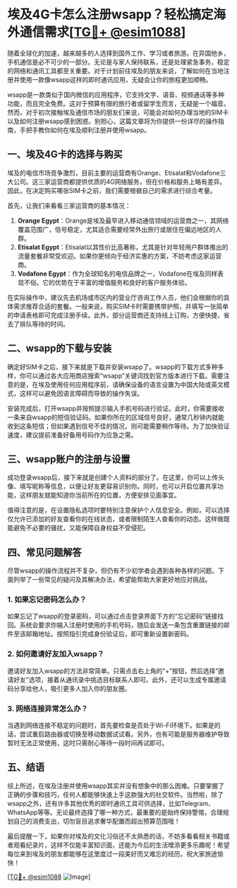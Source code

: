 # 埃及4G卡怎么注册wsapp？轻松搞定海外通信需求[[TG💪+ @esim1088](https://t.me/s/esim1088)]

随着全球化的加速，越来越多的人选择到国外工作、学习或者旅游。在异国他乡，手机通信是必不可少的一部分。无论是与家人保持联系，还是处理紧急事务，稳定的网络和通讯工具都至关重要。对于计划前往埃及的朋友来说，了解如何在当地注册并使用一款像wsapp这样的即时通讯应用，无疑会让你的旅程更加顺畅。

wsapp是一款类似于国内微信的应用程序，它支持文字、语音、视频通话等多种功能，而且完全免费。这对于预算有限的旅行者或留学生而言，无疑是一个福音。然而，对于初次接触埃及通信市场的朋友们来说，可能会对如何办理当地的SIM卡以及如何注册wsapp感到困惑。别担心，这篇文章将为你提供一份详尽的操作指南，手把手教你如何在埃及顺利注册并使用wsapp。

## 一、埃及4G卡的选择与购买

埃及的电信市场竞争激烈，目前主要的运营商有Orange、Etisalat和Vodafone三大公司。这三家运营商都提供优质的4G网络服务，但在价格和服务上略有差异。因此，在决定购买哪张SIM卡之前，我们需要根据自己的需求进行综合考量。

首先，让我们来看看三家运营商的基本情况：

1. **Orange Egypt**：Orange是埃及最早进入移动通信领域的运营商之一，其网络覆盖范围广，信号稳定，尤其适合需要经常外出旅行或居住在偏远地区的人群。
2. **Etisalat Egypt**：Etisalat以其性价比高著称，尤其是针对年轻用户群体推出的流量套餐非常受欢迎。如果你更倾向于经济实惠的方案，不妨考虑这家运营商。
3. **Vodafone Egypt**：作为全球知名的电信品牌之一，Vodafone在埃及同样表现不俗。它的优势在于丰富的增值服务和良好的客户服务体验。

在实际操作中，建议先去机场或市区内的营业厅咨询工作人员，他们会根据你的具体需求推荐合适的套餐。一般来说，购买SIM卡时需要携带护照，并填写一张简单的申请表格即可完成注册手续。此外，部分运营商还支持线上订购，方便快捷，省去了排队等待的时间。

## 二、wsapp的下载与安装

确定好SIM卡之后，接下来就是下载并安装wsapp了。wsapp的下载方式多种多样，你可以通过各大应用商店搜索“wsapp”关键词找到官方版本进行下载。需要注意的是，在埃及使用任何应用程序前，请确保设备的语言设置为中国大陆或英文模式，这样可以避免因语言障碍而导致的操作失误。

安装完成后，打开wsapp并按照提示输入手机号码进行验证。此时，你需要接收一条来自wsapp的短信验证码。如果你所在的区域信号良好，通常几秒钟内就能收到这条短信；但如果遇到信号不佳的情况，则可能需要稍作等待。为了加快验证速度，建议提前准备好备用号码作为应急之需。

## 三、wsapp账户的注册与设置

成功登录wsapp后，接下来就是创建个人资料的部分了。在这里，你可以上传头像、填写昵称等信息，以便让好友更容易识别你。同时，也可以开启位置共享功能，这样朋友就能知道你当前所在的位置，方便安排见面事宜。

值得注意的是，在设置隐私选项时要特别注意保护个人信息安全。例如，可以选择仅允许已添加的好友查看你的在线状态，或者限制陌生人查看你的动态。这样做既能避免不必要的骚扰，又能保障自身权益不受侵犯。

## 四、常见问题解答

尽管wsapp的操作流程并不复杂，但仍有不少初学者会遇到各种各样的问题。下面列举了一些常见的疑问及其解决办法，希望能帮助大家更好地应对挑战。

### 1. 如果忘记密码怎么办？

如果忘记了wsapp的登录密码，可以通过点击登录界面下方的“忘记密码”链接找回。系统会要求你输入注册时使用的手机号码，随后会发送一条包含重置链接的邮件至该邮箱地址。按照指引完成身份验证后，即可重新设置新密码。

### 2. 如何邀请好友加入wsapp？

邀请好友加入wsapp的方法非常简单。只需点击右上角的“+”按钮，然后选择“邀请好友”选项，接着从通讯录中挑选目标联系人即可。此外，还可以生成专属邀请码分享给他人，吸引更多人加入你的朋友圈。

### 3. 网络连接异常怎么办？

当遇到网络连接不稳定的问题时，首先要检查是否处于Wi-Fi环境下。如果是的话，尝试重启路由器或切换至移动数据试试看。另外，也有可能是服务器维护导致暂时无法正常使用，这时只需耐心等待一段时间再试即可。

## 五、结语

综上所述，在埃及注册并使用wsapp其实并没有想象中的那么困难。只要掌握了正确的步骤和技巧，任何人都能够快速上手这款强大的社交软件。当然啦，除了wsapp之外，还有许多其他优秀的即时通讯工具可供选择，比如Telegram、WhatsApp等等。无论最终选择了哪一种方式，最重要的是始终保持警惕，合理规划自己的消费支出，切勿盲目追求奢华配置而超出预算范围哦！

最后提醒一下，如果你对埃及的文化习俗还不太熟悉的话，不妨多看看相关书籍或者观看纪录片，这样不仅能丰富知识面，还能为今后的生活增添更多乐趣呢！希望每位来到埃及的朋友都能够在这里度过一段美好而又难忘的经历。祝大家旅途愉快！

[[TG💪+ @esim1088](https://t.me/s/esim1088) ![Image](https://i.postimg.cc/4NQfJmqS/Snipaste-2025-05-13-00-14-12.png)]